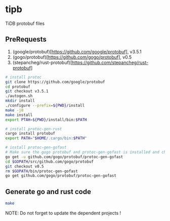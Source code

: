 # tipb

TiDB protobuf files

## PreRequests

1. (google/protobuf)[https://github.com/google/protobuf], v3.5.1
2. (gogo/protobuf)[https://github.com/gogo/protobuf], v0.5
3. (stepancheg/rust-protobuf)[https://github.com/stepancheg/rust-protobuf]

```sh
# install protoc
git clone https://github.com/google/protobuf
cd protobuf
git checkout v3.5.1
./autogen.sh
mkdir install
./configure --prefix=${PWD}/install
make -j8
make install
export PTAH=${PWD}/install/bin:$PATH

# install protoc-gen-rust
cargo install protobuf
export PATH="$HOME/.cargo/bin:$PATH"

# install protoc-gen-gofast
# Make sure the gogo protobuf and protoc-gen-gofast is installed and checked out to v0.5
go get -u github.com/gogo/protobuf/protoc-gen-gofast
cd $GOPATH/src/github.com/gogo/protobuf
git checkout v0.5
rm $GOPATH/bin/protoc-gen-gofast
go get github.com/gogo/protobuf/protoc-gen-gofast
```

## Generate go and rust code

```sh
make
```

NOTE: Do not forget to update the dependent projects !
